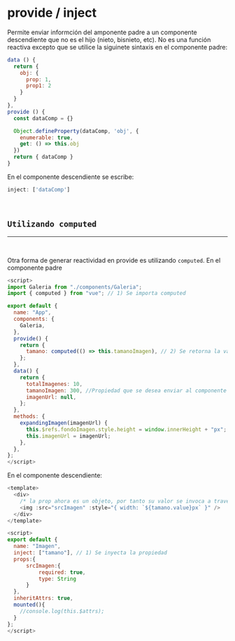# provide / inject

Permite enviar informción del amponente padre a un componente descendiente que no es el hijo (nieto, bisnieto, etc). No es una función reactiva excepto que se utilice la siguinete sintaxis en el componente padre:

```javascript
data () {
  return {
    obj: {
      prop: 1,
      prop1: 2
    }
  }
},
provide () {
  const dataComp = {}

  Object.defineProperty(dataComp, 'obj', {
    enumerable: true,
    get: () => this.obj
  })
  return { dataComp }
}
```

En el componente descendiente se escribe:

```javascript
inject: ['dataComp']
```

<br>

## `Utilizando computed`

---

<br>

Otra forma de generar reactividad en provide es utilizando `computed`. En el componente padre

```js
<script>
import Galeria from "./components/Galeria";
import { computed } from "vue"; // 1) Se importa computed

export default {
  name: "App",
  components: {
    Galeria,
  },
  provide() {
    return {
      tamano: computed(() => this.tamanoImagen), // 2) Se retorna la variable con el valor asignado dentro de la computed
    };
  },
  data() {
    return {
      totalImagenes: 10,
      tamanoImagen: 300, //Propiedad que se desea enviar al componente descendiente
      imagenUrl: null,
    };
  },
  methods: {
    expandingImagen(imagenUrl) {
      this.$refs.fondoImagen.style.height = window.innerHeight + "px";
      this.imagenUrl = imagenUrl;
    },
  },
};
</script>
```

En el componente descendiente:

```js
<template>
  <div>
    /* la prop ahora es un objeto, por tanto su valor se invoca a traves de la prop value: tamano.value */
    <img :src="srcImagen" :style="{ width: `${tamano.value}px` }" />
  </div>
</template>

<script>
export default {
  name: "Imagen",
  inject: ["tamano"], // 1) Se inyecta la propiedad
  props:{
      srcImagen:{
          required: true,
          type: String
      }
  },
  inheritAttrs: true,
  mounted(){
    //console.log(this.$attrs);
  }
};
</script>
```
